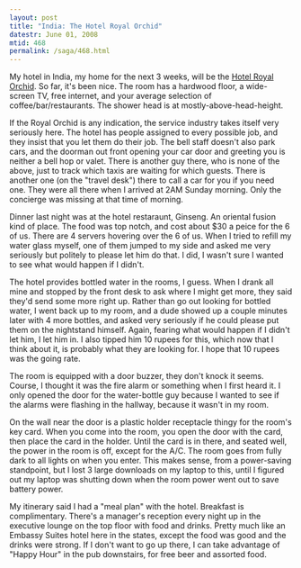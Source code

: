 ```yaml
---
layout: post
title: "India: The Hotel Royal Orchid"
datestr: June 01, 2008
mtid: 468
permalink: /saga/468.html
---
```


My hotel in India, my home for the next 3 weeks, will be the <a href="http://www.royalorchidhotels.com/hotel.ro.overview.htm" title="Hotel Royal Orchid">Hotel Royal Orchid</a>.  So far, it's been nice.  The room has a hardwood floor, a wide-screen TV, free internet, and your average selection of coffee/bar/restaurants.  The shower head is at mostly-above-head-height.

If the Royal Orchid is any indication, the service industry takes itself very seriously here. The hotel has people assigned to every possible job, and they insist that you let them do their job.  The bell staff doesn't also park cars, and the doorman out front opening your car door and greeting you is neither a bell hop or valet.  There is another guy there, who is none of the above, just to track which taxis are waiting for which guests.  There is another one (on the "travel desk") there to call a car for you if you need one.  They were all there when I arrived at 2AM Sunday morning.  Only the concierge was missing at that time of morning.

Dinner last night was at the hotel restaraunt, Ginseng.  An oriental fusion kind of place.  The food was top notch, and cost about $30 a peice for the 6 of us.  There are 4 servers hovering over the 6 of us.  When I tried to refill my water glass myself, one of them jumped to my side and asked me very seriously but politely to please let him do that.  I did, I wasn't sure I wanted to see what would happen if I didn't.

The hotel provides bottled water in the rooms, I guess.  When I drank all mine and stopped by the front desk to ask where I might get more, they said they'd send some more right up.  Rather than go out looking for bottled water, I went back up to my room, and a dude showed up a couple minutes later with 4 more bottles, and asked very seriously if he could please put them on the nightstand himself.  Again, fearing what would happen if I didn't let him, I let him in.  I also tipped him 10 rupees for this, which now that I think about it, is probably what they are looking for.  I hope that 10 rupees was the going rate.

The room is equipped with a door buzzer, they don't knock it seems.  Course, I thought it was the fire alarm or something when I first heard it.  I only opened the door for the water-bottle guy because I wanted to see if the alarms were flashing in the hallway, because it wasn't in my room.

On the wall near the door is a plastic holder receptacle thingy for the room's key card.  When you come into the room, you open the door with the card, then place the card in the holder.  Until the card is in there, and seated well, the power in the room is off, except for the A/C.  The room goes from fully dark to all lights on when you enter.  This makes sense, from a power-saving standpoint, but I lost 3 large downloads on my laptop to this, until I figured out my laptop was shutting down when the room power went out to save battery power.

My itinerary said I had a "meal plan" with the hotel.  Breakfast is complimentary.  There's a manager's reception every night up in the executive lounge on the top floor with food and drinks.  Pretty much like an Embassy Suites hotel here in the states, except the food was good and the drinks were strong.  If I don't want to go up there, I can take advantage of "Happy Hour" in the pub downstairs, for free beer and assorted food.

